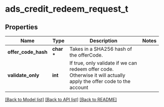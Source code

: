 # ads_credit_redeem_request_t

## Properties
Name | Type | Description | Notes
------------ | ------------- | ------------- | -------------
**offer_code_hash** | **char \*** | Takes in a SHA256 hash of the offerCode. | 
**validate_only** | **int** | If true, only validate if we can redeem offer code. Otherwise it will actually apply the offer code to the account | 

[[Back to Model list]](../README.md#documentation-for-models) [[Back to API list]](../README.md#documentation-for-api-endpoints) [[Back to README]](../README.md)


